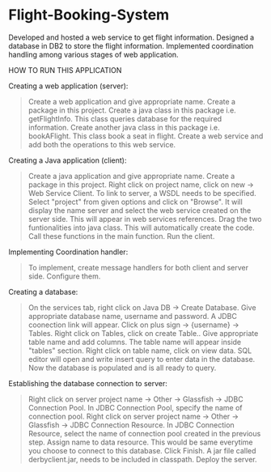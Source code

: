 # Flight-Booking-System
Developed and hosted a web service to get flight information.
Designed a database in DB2 to store the flight information.
Implemented coordination handling among various stages of web application.

HOW TO RUN THIS APPLICATION

Creating a web application (server):

> Create a web application and give appropriate name. Create a package in this project.
> Create a java class in this package i.e. getFlightInfo. This class queries database for the required    information.
> Create another java class in this package i.e. bookAFlight. This class book a seat in flight.
> Create a web service and add both the operations to this web service.

Creating a Java application (client): 

> Create a java application and give appropriate name. Create a package in this project.
> Right click on project name, click on new -> Web Service Client.
> To link to server, a WSDL needs to be specified. Select "project" from given options and click on "Browse".    It will display the name server and select the web service created on the server side.
> This will appear in web services references. Drag the two funtionalities into java class. This will    automatically create the code.
> Call these functions in the main function.
> Run the client.

Implementing Coordination handler:

> To implement, create message handlers for both client and server side. Configure them.  

Creating a database:

> On the services tab, right click on Java DB -> Create Database. Give appropriate database name,    username and password.
> A JDBC coonection link will appear. Click on plus sign -> {username} -> Tables.
> Right click on Tables, click on create Table..
> Give appropriate table name and add columns.
> The table name will appear inside "tables" section. Right click on table name, click on view data.
> SQL editor will open and write insert query to enter data in the database. Now the database is populated    and is all ready to query.

Establishing the database connection to server:

> Right click on server project name -> Other -> Glassfish -> JDBC Connection Pool.
> In JDBC Connection Pool, specify the name of connection pool.
> Right click on server project name -> Other -> Glassfish -> JDBC Connection Resource.
> In JDBC Connection Resource, select the name of connection pool created in the previous step. Assign name to data resource. This would be same everytime you choose to connect to this database. Click Finish.
> A jar file called derbyclient.jar, needs to be included in classpath.
> Deploy the server.
